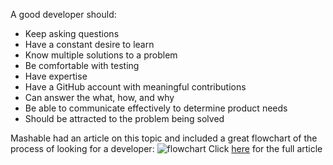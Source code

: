 A good developer should:
- Keep asking questions
- Have a constant desire to learn
- Know multiple solutions to a problem
- Be comfortable with testing
- Have expertise
- Have a GitHub account with meaningful contributions
- Can answer the what, how, and why
- Be able to communicate effectively to determine product needs
- Should be attracted to the problem being solved

Mashable had an article on this topic and included a great flowchart of the process of looking for a developer:
![flowchart](http://rack.2.mshcdn.com/media/ZgkyMDEyLzAzLzAyLzE0XzQwXzU1XzQxN19maWxlCnAJdGh1bWIJMTIwMHg5NjAwPg/d5c4c337)
Click [here](http://mashable.com/2012/03/02/how-to-hire-a-developer/) for the full article
